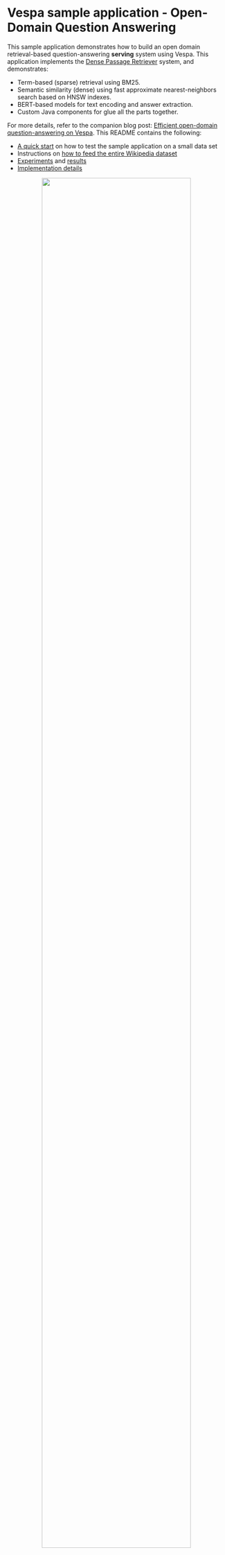 <!-- Copyright Verizon Media. Licensed under the terms of the Apache 2.0 license. See LICENSE in the project root.-->

# Vespa sample application - Open-Domain Question Answering

This sample application demonstrates how to build an open domain
retrieval-based question-answering **serving** system using Vespa.  This
application implements the [Dense Passage Retriever](https://github.com/facebookresearch/DPR)
system, and demonstrates:

* Term-based (sparse) retrieval using BM25.
* Semantic similarity (dense) using fast approximate nearest-neighbors search based on HNSW indexes.
* BERT-based models for text encoding and answer extraction.
* Custom Java components for glue all the parts together.

For more details, refer to the companion blog post:
[Efficient open-domain question-answering on Vespa](https://blog.vespa.ai/efficient-open-domain-question-answering-on-vespa/).
This README contains the following:

- [A quick start](#quick-start) on how to test the sample application on a small data set
- Instructions on [how to feed the entire Wikipedia dataset](#how-to-feed-the-entire-dataset)
- [Experiments](#experiments) and [results](#results)
- [Implementation details](#implementation-details)

<figure>
<p align="center"><img width="90%" src="img/retriever-reader.png" /></p>
</figure>

## Quick start

The following is a recipe on how to get started with a tiny set of sample data.
The sample data only contains the first 100 passages of the full dataset, but
this should be able to run on for instance a laptop. For the full dataset to
recreate the results in the DPR paper, see the next section.

Requirements:

* [Docker](https://www.docker.com/) installed and running. 10Gb available memory for Docker is recommended.
* Git client to checkout the sample application repository
* Java 11, Maven and python3 installed
* Operating system: macOS or Linux, Architecture: x86_64

See also [Vespa quick start guide](https://docs.vespa.ai/documentation/vespa-quick-start.html).

First, we retrieve the sample app:

<pre data-test="exec">
$ git clone https://github.com/vespa-engine/sample-apps.git
$ SAMPLE_APP=`pwd`/sample-apps/dense-passage-retrieval-with-ann
$ cd $SAMPLE_APP
</pre>

Download and setup the Transformer models, and build the application package.
This can take some time as the BERT-based models are around 400Mb each.

<pre data-test="exec">
$ pip3 install -r requirements.txt
$ python3 ./bin/export-reader-model.py src/main/application/files/reader.onnx
$ python3 ./bin/export-query-model.py src/main/application/files/question_encoder.onnx
$ mvn clean package
</pre>

Start the Vespa docker container:

<pre data-test="exec">
$ docker pull vespaengine/vespa
$ docker run --detach --name vespa --hostname vespa-container --privileged \
  --volume $SAMPLE_APP:/DPR --publish 8080:8080 vespaengine/vespa
</pre>

Wait for configuration service to start (the command below should return a 200 OK):

<pre data-test="exec" data-test-wait-for="200 OK">
$ docker exec vespa bash -c 'curl -s --head http://localhost:19071/ApplicationStatus'
</pre>

Deploy the application package:

<pre data-test="exec">
$ docker exec vespa bash -c '/opt/vespa/bin/vespa-deploy prepare /DPR/target/application.zip && \
  /opt/vespa/bin/vespa-deploy activate'
</pre>

Now, wait for the application to start. This is a fairly large application, so
this could easily take a couple of minutes on a laptop.

<pre data-test="exec" data-test-wait-for="200 OK">
$ curl -s --head http://localhost:8080/ApplicationStatus
</pre>

Feed sample data. We feed the documents using the [Vespa http feeder
client](https://docs.vespa.ai/documentation/vespa-http-client.html):

<pre data-test="exec">
$ docker exec vespa bash -c 'java -jar /opt/vespa/lib/jars/vespa-http-client-jar-with-dependencies.jar \
    --file /DPR/sample-feed.jsonl --host localhost --port 8080'
</pre>

Now we can test the application. You can enter these queries directly into the
browser or from the command line:

<pre data-test="exec" data-test-assert-contains='prediction": "2, 700"'>
$ curl -s "http://localhost:8080/search/?query=what+is+the+population+of+achill+island%3F" | python -m json.tool
</pre>

<pre data-test="exec" data-test-assert-contains='prediction": "78. 29'>
$ curl -s "http://localhost:8080/search/?query=what+is+the+boiling+point+of+ethanol%3F" | python -m json.tool
</pre>

After you are done, shutdown and remove the container:

<pre data-test="after">
$ docker rm -f vespa
</pre>


## How to feed the entire dataset

To run the full dataset, you need minimum **128GB** system memory, unless you
are running on multiple content nodes, but that is not demonstrated here. To
recreate the Exact Match score, you also need to increase the size of the input
token sequence in the [wiki document schema](src/main/application/schemas/wiki.sd#L80)
to 380.

We get the evaluation scripts and data from the DPR repository:

<pre>
$ git clone --depth 1 https://github.com/facebookresearch/DPR.git
$ cd DPR; pip3 install .
</pre>

Thanks to [Facebook Research](https://opensource.fb.com/) for providing both
the pre-tokenized Wikipedia text passages and the corresponding passage
embeddings.  Note that the data is large, the text passage representation
(data.wikipedia_split) is 13G and the pre-computed embeddings are 62G.

To download the pre-generated Wikipedia snippets and the pre-computed passage
embeddings use the DPR download utility:

<pre>
$ python3 data/download_data.py  --resource data.wikipedia_split
$ python3 data/download_data.py  --resource data.retriever_results.nq.single.wikipedia_passages
</pre>

We join this data and create a Vespa feed file with one Vespa put document
operation per line [Vespa json feed
format](https://docs.vespa.ai/documentation/reference/document-json-format.html).
The scripts reads the entire Wikipedia passage into memory and reads one
embedding file at a time and emits a join of the textual passage meta data with
the precomputed DPR embedding.

<pre>
$ cd ..
$ python3 ./bin/make-vespa-feed.py DPR/data/wikipedia_split/psgs_w100.tsv \
    DPR/data/retriever_results/nq/single/wikipedia_passages_* > feed.jsonl
</pre>

This will data like the following (newline formatted for readability):

<pre>
{
  "put": "id:wiki:wiki::41",
  "fields": {
    "title": "Alcohol",
    "text": "Alcohol In chemistry, an alcohol is any organic compound in which the hydroxyl functional group is bound to a carbon. ...",
    "id": 41,
    "text_embedding": {"values": [0.030272305011749268, ...]}
  }
}
</pre>

We are now ready to index the data in our Vespa installation. The feed file is 273G uncompressed.
We feed the documents as we did above:

<pre>
$ java -jar vespa-http-client-jar-with-dependencies.jar \
    --file feed.jsonl --endpoint http://your-vespa-instance-hostname:8080
</pre>

We can obtain the feeding client jar from the Docker image by:

<pre>
docker cp vespa:/opt/vespa/lib/jars/vespa-http-client-jar-with-dependencies.jar .
</pre>

Note that this is a large batch of data to feed. To give some idea, loading the
data to Vespa using a single content node instance with 36 vcpu's takes about 5
hours (21M passages , 1350 puts/s sustained, with visibility-delay 1.0 seconds
and real time indexing). However, note that indexing builds both the inverted
indexes for efficient sparse term based retrieval and HNSW graph for fast
efficient dense embedding retrieval.

## Experiments

With the full dataset indexed in Vespa, we can now run all questions from the
Natural Questions (NQ) dev split using the three different retrieval strategies:

<pre>
$ wget https://raw.githubusercontent.com/google-research-datasets/natural-questions/master/nq_open/NQ-open.dev.jsonl
$ python3 ./bin/evaluate_em.py NQ-open.dev.jsonl dense http://your-vespa-instance-hostname:8080
$ python3 ./bin/evaluate_em.py NQ-open.dev.jsonl sparse http://your-vespa-instance-hostname:8080
$ python3 ./bin/evaluate_em.py NQ-open.dev.jsonl hybrid http://your-vespa-instance-hostname:8080
</pre>

## Results

In the following section we describe the experiments we have performed with
this setup, all experiments are done running queries via the [Vespa query
api](https://docs.vespa.ai/documentation/query-api) and and checking the
predicted answer against the golden reference answer.

<pre>
def get_vespa_result(question, retriever_model):
  request_body = {
    'type': 'any',
    'query': question,
    'retriever': retriever_model
  }
  url = endpoint + '/search/'
  response = requests.post(url, json=request_body)
  return response.json()
</pre>

### Retriever Accuracy Summary

The following table summarizes the retriever accuracy using the original 3,610
dev questions in the Natural Questions for Open Domain Question Answering tasks
([NQ-open.dev.jsonl](https://github.com/google-research-datasets/natural-questions/blob/master/nq_open/NQ-open.dev.jsonl)).

We use Recall@K as the main evaluation metric for the retriever, the final top
position passages are re-ranked using the full attention Reader.

The obvious goal of the retriever is to have the highest recall possible at the
lowest possible position. The fewer passages we need to evaluate through the
BERT reader the better the run time complexity and performance is. We evaluate
three different retrieval strategies:

* **Dense** Using the DPR embeddings and Vespa's nearest neighbor search
  operator
* **Sparse** Using the Vespa's
  [weakAnd(WAND)](https://docs.vespa.ai/documentation/using-wand-with-vespa.html)
  query operator and using BM25(title) + BM25(text)
* **Hybrid** Using a linear combination of the above and using OR to combine
  the weakAnd and nearestNeighbor search operator.

| Retrieval Model                 | Recall@1  | Recall@5 | Recall@10| Recall@20 |
|-------------------------------- |-----------|----------|----------|-----------|
| sparse (WAND bm25)              | 23.77     | 44.24    | 52.69    | 61.47     |
| dense  (nearest neighbor)       | 46.37     | 68.53    | 75.07    | 80.36     |
| hybrid (WAND + nearest neighbor)| 40.61     | 69.25    | 75.96    | 80.44     |

The DPR paper reports Recall@20 79.4 so our results are in accordance with the
reported results for the dense retrieval method.

The following table summarizes the retriever accuracy using the 1,800 dev
questions used in the [Efficient Open-Domain Question Answering
challenge](https://efficientqa.github.io/)
([NQ-open.efficientqa.dev.1.1.jsonl](https://github.com/google-research-datasets/natural-questions/blob/master/nq_open/NQ-open.efficientqa.dev.1.1.jsonl)).

| Retrieval Model                 | Recall@1  | Recall@5 | Recall@10| Recall@20 |
|---------------------------------|-----------|----------|----------|-----------|
| sparse (WAND bm25)              | 23.94     | 44.67    | 52.67    | 60.78     |
| dense  (nearest neighbor)       | 41.78     | 66.11    | 73.28    | 77.94     |
| hybrid (WAND + nearest neighbor)| 36.94     | 66.94    | 74.28    | 78.06     |

To our knowledge there are no Retrieval accuracy reported yet for the
*NQ-open.efficientqa.dev.1.1.jsonl*.

### Reader Accuracy Summary

We evaluate the Reader accuracy using the Exact Match (EM) metric. We report EM
metrics for Reader re-ranking using top 5, top 10, and top 100 passages from
the retriever phase. The Exact Match metric measures the percentage of
predictions that match any one of the ground truth answers **exactly**.  To get
an EM score of 1 for a query the answer prediction must match exactly the
golden answer given in the dataset. For instance for the question *when was the
last moon landing* and the predicted answer *14 December 1972* it will not
match the golden answers which are *14 December 1972 UTC* or *December 1972*.

**Original Natural Question dev set**
([NQ-open.dev.jsonl](https://github.com/google-research-datasets/natural-questions/blob/master/nq_open/NQ-open.dev.jsonl))

| Retrieval Model                 | EM(@5)    | EM (@10)|
|---------------------------------|-----------|--------|
| sparse (WAND bm25               | 23.80     | 26.23  |
| dense  (nearest neighbor)       | 39.34     | 40.58  |
| hybrid (WAND + nearest neighbor)| 39.36     | 40.61  |

**EfficientQA Natural Question dev set**
([NQ-open.efficientqa.dev.1.1.jsonl](https://github.com/google-research-datasets/natural-questions/blob/master/nq_open/NQ-open.efficientqa.dev.1.1.jsonl))

| Retrieval Model | EM(@5)    | EM (@10)|
|-----------------|-----------|--------|
| sparse          | 21.22     | 24.72  |
| dense           | 35.17     | 35.89  |
| hybrid          | 35.22     | 35.94  |


| Retrieval Model                 | EM(@5)   | EM (@10)|
|---------------------------------|-----------|--------|
| sparse (WAND bm25               | 21.22     | 24.72  |
| dense  (nearest neighbor)       | 35.17     | 35.89  |
| hybrid (WAND + nearest neighbor)| 35.22     | 39.94  |


## Implementation details

We take the DPR implementation, which is a set of python tools and models, and
convert the models to Vespa.ai for online serving while maintaining the same or
better accuracy as reported in the DPR paper.

* We index text passages from the English version of the Wikipedia along with
  their embedding representation produced by the DPR document encoder in a
  Vespa.ai instance. Representing DPR on Vespa.ai also allow researchers to
  experiment with different retrieval strategies.
* We use the pre-trained DPR BERT based query embedding model from
  [Huggingface](https://huggingface.co/transformers/model_doc/dpr.html) which
  we export to [ONNX](https://onnx.ai/) format using Huggingface's [Transformer
  model export support](https://huggingface.co/transformers/serialization.html)
  and we import this ONNX model to Vespa for serving so that given a textual
  query input we can convert it into the embedding representation at user time.
* The DPR query embedding representation is used as input to Vespa.ai's [fast
  approximate nearest neighbor
  search](https://docs.vespa.ai/documentation/approximate-nn-hnsw.html) which
  enables fast computing the top-k matching passages in the embedding space.
* The top-k retrieved passages (Using multiple different retrieval strategies)
  are re-ranked using Vespa's support for multi-tier retrieval and ranking with
  another BERT based model which scores passages and computes the most likely
  answer span from the passages.
* We use Vespa's plugin support to implement a sub-word BERT tokenizer.
* We reproduce the state-of-the-art retrieval metrics and reader evaluation
  metrics as reported in the paper using the Open Domain variant of the Natural
  Questions.

Using Vespa.ai as serving engine for passage retrieval for question answering
allows representing both sparse term based and dense embedding retrieval in the
same schema, which also enables hybrid retrieval using a combination of the two
approaches. With Vespa's support for running Transformer based models like BERT
via Vespa's ONNX Runtime support we are also able to deploy the DPR BERT query
embedding encoder used for the dense embedding retrieval in the same serving
system and also the DPR BERT based Reader component which re-scores the
retrieved passages and predicts the best answer span.

<!--
<figure>
<p align="center"><img width="90%" src="img/embedding_learning.png" /></p>
</figure>
-->

<figure>
<p align="center"><img width="90%" src="img/two-towers-embedding.png" /></p>
</figure>


### Schema

We represent the Wikipedia passage text, title and the passage embedding vector
in the same Vespa [document schema](src/main/application/schemas/wiki.sd).  We
also store the token ids from the BERT tokenization as Vespa tensor fields.
These token_ids fields are not used by the retriever component but by the
reader. The tensor field type in Vespa is always stored in memory for fast
access during retrieval and ranking. The schema is defined below:

<pre>
schema wiki {

  document wiki {

    field title type string {
      indexing: summary | index
      index: enable-bm25
    }

    field title_token_ids type tensor<float>(d0[256]) {
        indexing: summary | attribute
    }

    field text type string {
      indexing: summary | index
      index: enable-bm25
    }

    field text_token_ids type tensor<float>(d0[256]) {
      indexing: summary |attribute
    }

    field id type long {
      indexing: summary | attribute
    }

    field text_embedding type tensor<float>(x[769]){
      indexing: attribute | index
      attribute {
        distance-metric:euclidean
      }
      index {
        hnsw {
          max-links-per-node: 32
          neighbors-to-explore-at-insert: 500
        }
      }
    }
  }
  fieldset default {
    fields: title, text
  }
}
</pre>

The above Vespa document schema allows retrieval using different strategies
using the same scalable serving engine:

* **Sparse retrieval** Using traditional term based (High dimensional, sparse)
* **Dense retrieval** Using trained embedding representations of query and document (Low dimensional, dense)
* **Hybrid** Using a combination of the above

The schema defines 2 string fields which are indexed which enables fast and
efficient term based retrieval, e.g using WeakAND (WAND).  The *id* represents
the Wikipedia passage id as assigned in the pre-computed dataset published by
Facebook Research.  The *text_embedding* tensor is a dense 769 dimensional
tensor which represents the document (text and title) and we enable [HNSW index
for fast approximate nearest neighbor
search](https://docs.vespa.ai/documentation/approximate-nn-hnsw.html).

The dual query and document encoder of the DPR retrieval system uses the inner
dot product between the query tensor and the document tensor to represent the
score.  We transform the 768 dimensional inner product space to euclidean space
using an [euclidean
transformation](https://www.microsoft.com/en-us/research/wp-content/uploads/2016/02/XboxInnerProduct.pdf)
which adds one dimension so our representation becomes 769 dimensional where we
can use the euclidean distance metric when finding the nearest neighbors in
embedding space.  The DPR implementation uses the same space transformation
when using [Faiss with HNSW index](https://github.com/facebookresearch/faiss).


### Retrieval and ranking

We can express our retrieval strategies by

* A Vespa [search api
  request](https://docs.vespa.ai/documentation/query-api.html) with a query
  specified using the [Vespa YQL query
  language](https://docs.vespa.ai/documentation/reference/query-language-reference.html)
  or we can build the query request programatically in a custom Searcher plugin
  written in Java. In this sample application we build the query retrieval
  trees using the latter approach.
* A [ranking](https://docs.vespa.ai/documentation/ranking.html) specification
  which controls how we score documents retrieved by the query.

Vespa assigns rank score using ranking expressions, configured in a ranking
profile in the document schema. The rank profile can also specify [multi-phased
ranking](https://docs.vespa.ai/documentation/phased-ranking.html). Choosing
rank profile is a run time request parameter (ranking.profile).

The ranking profile is also configured in the schema and our question answering
ranking profile looks like this

<pre>
onnx-model reader {
  file: files/reader.onnx
  input  input_ids: input_ids
  input  attention_mask: attention_mask
  output output_0: start_logits
  output output_1: end_logits
  output output_2: relevance_logits
}

rank-profile openqa {
  function input_ids() {
    expression {
      tensor<float>(d0[1],d1[380])(...)
    }
  }

  function attention_mask() {
    expression: map(input_ids, f(a)(a > 0))
  }

  first-phase {
    expression: closeness(field, text_embedding)
  }

  second-phase {
    rerank-count: 10
    expression: onnxModel(reader).relevance_logits
  }

  summary-features {
    onnxModel(reader).start_logits
    onnxModel(reader).end_logits
    input_ids # The input sequence with special tokens (CLS/SEP)
  }
}
</pre>

The *input_ids* function builds the input tensor to the ONNX model. The batch
size is 1 and the max sequence length is 380 token _ids, including special
tokens like CLS and SEP. The function builds a tensor: [[CLS, question
token_ids, SEP, title_token_ids, SEP, text_token_ids]] which is evaluated by
the Reader ONNX model. The **summary-features** is a way to pass ranking
features and tensors from the content nodes to the java serving container.

<figure>
<p align="center"><img width="90%" src="img/reader.png" /></p>
</figure>


### Importing Transformer models to Vespa.ai via ONNX

The DPR team has published the pre-trained checkpoints on
[Huggingface](https://huggingface.co/models)' model repository :

* BERT based question encoder https://huggingface.co/facebook/dpr-question_encoder-single-nq-base
* BERT based document encoder https://huggingface.co/facebook/dpr-ctx_encoder-single-nq-base
* BERT based reader https://huggingface.co/facebook/dpr-reader-single-nq-base

We can export these Transformer models to [ONNX](https://onnx.ai/) format using
Huggingface's [Transformer model export
support](https://huggingface.co/transformers/serialization.html):

* DPR Question encoder model [bin/export-query-model.py](bin/export-query-model.py)
* DPR Reader model [bin/export-reader-model.py](bin/export-reader-model.py)

In the following snippet we export the reader model to ONNX format and
serialize it to *reader.onnx*.

<pre>
import onnx
import transformers
import transformers.convert_graph_to_onnx as onnx_convert

from pathlib import Path

tokenizer = transformers.DPRReaderTokenizer.from_pretrained('facebook/dpr-reader-single-nq-base')
model = transformers.DPRReader.from_pretrained('facebook/dpr-reader-single-nq-base', return_dict=True)
pipeline = transformers.Pipeline(model=model, tokenizer=tokenizer)

onnx_convert.convert_pytorch(pipeline, opset=11, output=Path("files/reader.onnx"), use_external_format=False)
</pre>

We store these ONNX models in the application package, for instance as
"files/reader.onnx", and we set up the model for use in the `onnx-model`
section in the schema. We can then reference this model as
`onnxModel(reader).relevance_logits` in the ranking expression. Vespa takes
care of distributing the model to the content nodes in the cluster.


### Vespa Container Middleware - putting it all together

The application has 4 custom plugins:

* A BERT Tokenizer component which does map text to BERT vocabulary token_ids.
  This is a shared component which both the custom Searcher and Document
  processor uses. We store the token_ids of the text and the title in the
  document so we don't need to perform any run time tokenization.
* A custom Document Processor which does BERT tokenization during indexing.
  [QADocumentProcessor.java](src/main/java/ai/vespa/processor/QADocumentProcessor.java)
* A custom Searcher which controls the Retrieval logic (Sparse, dense, hybrid)
  and uses the BERT Tokenizer to convert the question string to a sequence of
  token_ids.
  [RetrieveModelSearcher.java](src/main/java/ai/vespa/searcher/RetrieveModelSearcher.java)
* A custom Searcher which reads the outputs of the reader model for the best
  ranking hit from the reader phase (Vespa second phase ranking) and maps the
  best matching answer span to an textual answer which is returned as the
  predicted answer.
  [QASearcher.java](src/main/java/ai/vespa/searcher/QASearcher.java)

